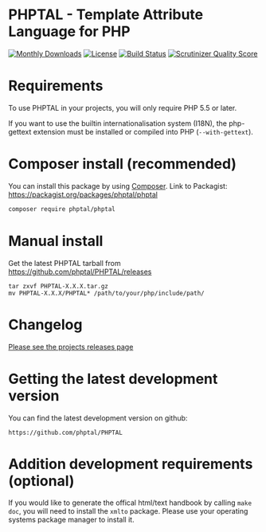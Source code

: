 
# PHPTAL - Template Attribute Language for PHP

[![Monthly Downloads](https://poser.pugx.org/phptal/phptal/d/monthly)](https://packagist.org/packages/phptal/phptal)
[![License](https://poser.pugx.org/phptal/phptal/license)](LICENSE)
[![Build Status](https://travis-ci.org/phptal/PHPTAL.svg?branch=master)](https://travis-ci.org/phptal/PHPTAL)
[![Scrutinizer Quality Score](https://scrutinizer-ci.com/g/phptal/PHPTAL/badges/quality-score.png)](https://scrutinizer-ci.com/g/phptal/PHPTAL/)

Requirements
============

To use PHPTAL in your projects, you will only require PHP 5.5 or later.

If you want to use the builtin internationalisation system (I18N), the php-gettext extension must be installed or compiled into PHP (`--with-gettext`).

Composer install (recommended)
==============================

You can install this package by using [Composer](http://getcomposer.org).
Link to Packagist: https://packagist.org/packages/phptal/phptal

```sh
composer require phptal/phptal
```

Manual install
==============

Get the latest PHPTAL tarball from https://github.com/phptal/PHPTAL/releases

    tar zxvf PHPTAL-X.X.X.tar.gz
    mv PHPTAL-X.X.X/PHPTAL* /path/to/your/php/include/path/

Changelog
=========

[Please see the projects releases page](https://github.com/phptal/PHPTAL/releases)

Getting the latest development version
======================================

You can find the latest development version on github:

	https://github.com/phptal/PHPTAL

Addition development requirements (optional)
============================================

If you would like to generate the offical html/text handbook by calling
`make doc`, you will need to install the `xmlto` package. Please use
your operating systems package manager to install it.
